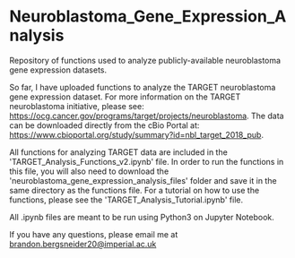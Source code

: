 # Neuroblastoma_Gene_Expression_Analysis
Repository of functions used to analyze publicly-available neuroblastoma gene expression datasets.

So far, I have uploaded functions to analyze the TARGET neuroblastoma gene expression dataset. For more information on the TARGET neuroblastoma initiative, please see: https://ocg.cancer.gov/programs/target/projects/neuroblastoma. The data can be downloaded directly from the cBio Portal at: https://www.cbioportal.org/study/summary?id=nbl_target_2018_pub.

All functions for analyzing TARGET data are included in the 'TARGET_Analysis_Functions_v2.ipynb' file. In order to run the functions in this file, you will also need to download the 'neuroblastoma_gene_expression_analysis_files' folder and save it in the same directory as the functions file. For a tutorial on how to use the functions, please see the 'TARGET_Analysis_Tutorial.ipynb' file.

All .ipynb files are meant to be run using Python3 on Jupyter Notebook.

If you have any questions, please email me at brandon.bergsneider20@imperial.ac.uk
